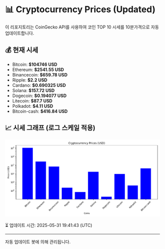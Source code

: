 
# 📊 Cryptocurrency Prices (Updated)

이 리포지토리는 CoinGecko API를 사용하여 코인 TOP 10 시세를 10분가격으로 자동 업데이트합니다.

## 💰 현재 시세
- Bitcoin: **$104746 USD**
- Ethereum: **$2541.55 USD**
- Binancecoin: **$659.78 USD**
- Ripple: **$2.2 USD**
- Cardano: **$0.690325 USD**
- Solana: **$157.72 USD**
- Dogecoin: **$0.194077 USD**
- Litecoin: **$87.7 USD**
- Polkadot: **$4.11 USD**
- Bitcoin-cash: **$416.84 USD**

## 📈 시세 그래프 (로그 스케일 적용)
![Crypto Prices](crypto_prices.png)

⏳ 업데이트 시간: 2025-05-31 19:41:43 (UTC)

---
자동 업데이트 봇에 의해 관리됩니다.
